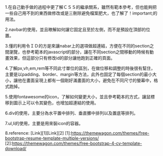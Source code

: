 1.在自己動手做的過程中更了解ＣＳＳ的繼承關系，雖然有範本參考，但也能夠把一些自己用不到的東西做修改或是三刪除避免檔案肥大，也了解了！important;的用法。

2.navbar的使用，並且暸解如何讓它固定且至於左側，而不是預設在頂部的位置。

3.懂的利用令ＩＤ的方是來讓nabar上的選項做超連結，方便在不同的section之間瀏覽，也參考範本的javascript的部分，讓在不同section之間移動的時候有動畫效果，但這部分只有修改id的部分讓他跑到正確的頁面。

4.了解px,vh,em,rem等不同此寸單位的區別，在做位移和調整的時後很有幫住，主要是以padding、border、margin等方法，此外也固定了每個section的最小大小，讓他在畫面呈現上都有一個剛好滿畫面的大小，避免在不同尺寸的螢幕中，格式跑掉。

5.使用fontawesome的icon，了解如何變更大小，並且參考範本的方式，讓鼠標移到圖示上可以令其變色，也增加超連結的使用。

6.div的使用，主要分為水平置中排列、垂直擲中排列以及置底等排列。

7.ul,li的使用，主要是用來裝icon的容器。





8.reference:
[Link][1][Link][2]
[1]:https://themewagon.com/themes/free-bootstrap-resume-template-multiple-versions/
[2]:https://themewagon.com/themes/free-bootstrap-4-cv-template-download/
